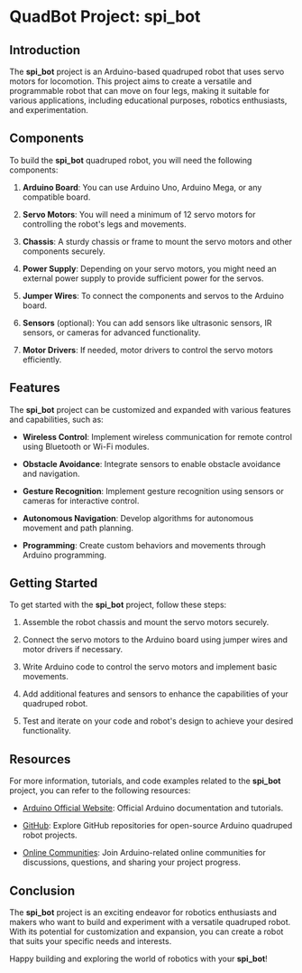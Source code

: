 # QuadBot Project: spi_bot

## Introduction

The **spi_bot** project is an Arduino-based quadruped robot that uses servo motors for locomotion. This project aims to create a versatile and programmable robot that can move on four legs, making it suitable for various applications, including educational purposes, robotics enthusiasts, and experimentation.

## Components

To build the **spi_bot** quadruped robot, you will need the following components:

1. **Arduino Board**: You can use Arduino Uno, Arduino Mega, or any compatible board.

2. **Servo Motors**: You will need a minimum of 12 servo motors for controlling the robot's legs and movements.

3. **Chassis**: A sturdy chassis or frame to mount the servo motors and other components securely.

4. **Power Supply**: Depending on your servo motors, you might need an external power supply to provide sufficient power for the servos.

5. **Jumper Wires**: To connect the components and servos to the Arduino board.

6. **Sensors** (optional): You can add sensors like ultrasonic sensors, IR sensors, or cameras for advanced functionality.

7. **Motor Drivers**: If needed, motor drivers to control the servo motors efficiently.

## Features

The **spi_bot** project can be customized and expanded with various features and capabilities, such as:

- **Wireless Control**: Implement wireless communication for remote control using Bluetooth or Wi-Fi modules.

- **Obstacle Avoidance**: Integrate sensors to enable obstacle avoidance and navigation.

- **Gesture Recognition**: Implement gesture recognition using sensors or cameras for interactive control.

- **Autonomous Navigation**: Develop algorithms for autonomous movement and path planning.

- **Programming**: Create custom behaviors and movements through Arduino programming.

## Getting Started

To get started with the **spi_bot** project, follow these steps:

1. Assemble the robot chassis and mount the servo motors securely.

2. Connect the servo motors to the Arduino board using jumper wires and motor drivers if necessary.

3. Write Arduino code to control the servo motors and implement basic movements.

4. Add additional features and sensors to enhance the capabilities of your quadruped robot.

5. Test and iterate on your code and robot's design to achieve your desired functionality.

## Resources

For more information, tutorials, and code examples related to the **spi_bot** project, you can refer to the following resources:

- [Arduino Official Website](https://www.arduino.cc/): Official Arduino documentation and tutorials.

- [GitHub](https://github.com/): Explore GitHub repositories for open-source Arduino quadruped robot projects.

- [Online Communities](https://www.reddit.com/r/arduino/): Join Arduino-related online communities for discussions, questions, and sharing your project progress.

## Conclusion

The **spi_bot** project is an exciting endeavor for robotics enthusiasts and makers who want to build and experiment with a versatile quadruped robot. With its potential for customization and expansion, you can create a robot that suits your specific needs and interests.

Happy building and exploring the world of robotics with your **spi_bot**!

